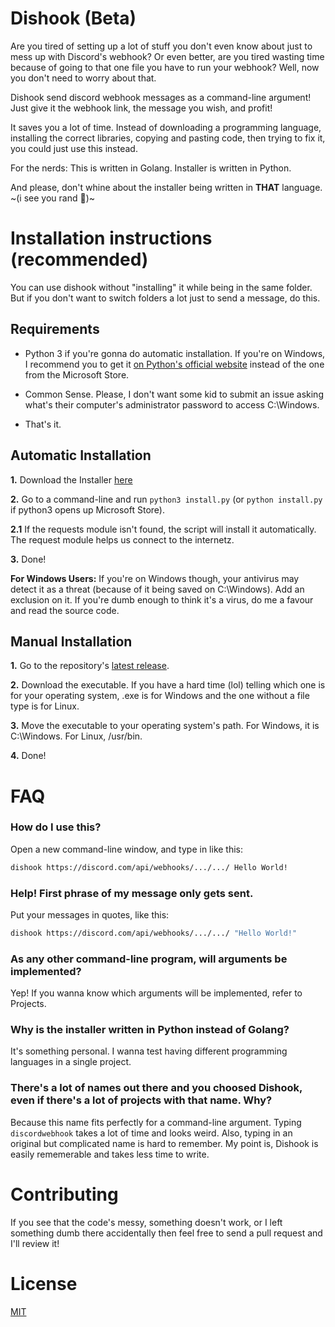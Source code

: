 # Dishook (Beta)
Are you tired of setting up a lot of stuff you don't even know about just to mess up with Discord's webhook? Or even better, are you tired wasting time because of going to that one file you have to run your webhook? Well, now you don't need to worry about that.

Dishook send discord webhook messages as a command-line argument! Just give it the webhook link, 
the message you wish, and profit!

It saves you a lot of time. Instead of downloading a programming language, installing the correct libraries, 
copying and pasting code, then trying to fix it, you could just use this instead.

For the nerds: This is written in Golang. Installer is written in Python.

And please, don't whine about the installer being written in **THAT** language. ~(i see you rand :eyes:)~

# Installation instructions (recommended)

You can use dishook without "installing" it while being in the same folder. But if you don't want to
switch folders a lot just to send a message, do this.

## Requirements
- Python 3 if you're gonna do automatic installation. If you're on Windows, I recommend you to get it 
[on Python's official website](https://www.python.org/downloads/) instead of the one from the Microsoft Store.

- Common Sense. Please, I don't want some kid to submit an issue asking what's their computer's administrator password 
to access C:\Windows.

- That's it.

## Automatic Installation

**1.** Download the Installer [here](https://raw.githubusercontent.com/juanpisuribe13/Dishook/main/install.py)

**2.** Go to a command-line and run `python3 install.py` (or `python install.py` if python3 opens up Microsoft Store).

**2.1** If the requests module isn't found, the script will install it automatically. The request module helps us 
connect to the internetz.

**3.** Done! 

**For Windows Users:** If you're on Windows though, your antivirus may detect it as a threat (because of it being 
saved on C:\Windows). Add an exclusion on it. 
If you're dumb enough to think it's a virus, do me a favour and read the source code.

## Manual Installation

**1.** Go to the repository's [latest release](https://github.com/juanpisuribe13/Dishook/releases/latest).

**2.** Download the executable. If you have a hard time (lol) telling which one is for your operating system, 
.exe is for Windows and the one without a file type is for Linux.

**3.** Move the executable to your operating system's path. For Windows, it is C:\Windows. For Linux, /usr/bin.

**4.** Done!

# FAQ

### How do I use this?

Open a new command-line window, and type in like this:
```bash
dishook https://discord.com/api/webhooks/.../.../ Hello World!
```

### Help! First phrase of my message only gets sent.

Put your messages in quotes, like this:
```bash
dishook https://discord.com/api/webhooks/.../.../ "Hello World!"
```

### As any other command-line program, will arguments be implemented?

Yep! If you wanna know which arguments will be implemented, refer to Projects.

### Why is the installer written in Python instead of Golang?

It's something personal. I wanna test having different programming languages in a single project.

### There's a lot of names out there and you choosed Dishook, even if there's a lot of projects with that name. Why?

Because this name fits perfectly for a command-line argument. Typing `discordwebhook` takes a lot of
time and looks weird. Also, typing in an original but complicated name is hard to remember.
My point is, Dishook is easily rememerable and takes less time to write.

# Contributing

If you see that the code's messy, something doesn't work, or I left something dumb there accidentally then feel 
free to send a pull request and I'll review it!

# License
[MIT](https://raw.githubusercontent.com/juanpisuribe13/Dishook/main/LICENSE)
